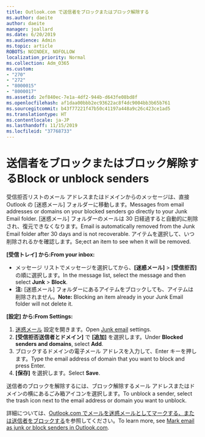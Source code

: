 ```yaml
---
title: Outlook.com で送信者をブロックまたはブロック解除する
ms.author: daeite
author: daeite
manager: joallard
ms.date: 6/20/2019
ms.audience: Admin
ms.topic: article
ROBOTS: NOINDEX, NOFOLLOW
localization_priority: Normal
ms.collection: Adm_O365
ms.custom:
- "270"
- "272"
- "8000015"
- "8000017"
ms.assetid: 2ef840ec-7e1a-4df2-944b-d643fe08bd8f
ms.openlocfilehash: af1daa00bbb2ec93622ac8f4dc9004bb3b65b761
ms.sourcegitcommit: b43f77221f47b50c41197a448a9c26c423ce1ad5
ms.translationtype: HT
ms.contentlocale: ja-JP
ms.lasthandoff: 11/15/2019
ms.locfileid: "37768733"
---
```

# <a name="block-or-unblock-senders"></a><span data-ttu-id="5a004-102">送信者をブロックまたはブロック解除する</span><span class="sxs-lookup"><span data-stu-id="5a004-102">Block or unblock senders</span></span>

<span data-ttu-id="5a004-103">受信拒否リストのメール アドレスまたはドメインからのメッセージは、直接 Outlook の [迷惑メール] フォルダーに移動します。</span><span class="sxs-lookup"><span data-stu-id="5a004-103">Messages from email addresses or domains on your blocked senders go directly to your Junk Email folder.</span></span> <span data-ttu-id="5a004-104">[迷惑メール] フォルダーのメールは 30 日経過すると自動的に削除され、復元できなくなります。</span><span class="sxs-lookup"><span data-stu-id="5a004-104">Email is automatically removed from the Junk Email folder after 30 days and is not recoverable.</span></span> <span data-ttu-id="5a004-105">アイテムを選択して、いつ削除されるかを確認します。</span><span class="sxs-lookup"><span data-stu-id="5a004-105">Se;ect an item to see when it will be removed.</span></span>

<span data-ttu-id="5a004-106">**[受信トレイ] から:**</span><span class="sxs-lookup"><span data-stu-id="5a004-106">**From your inbox:**</span></span>

- <span data-ttu-id="5a004-107">メッセージ リストでメッセージを選択してから、**[迷惑メール]** > **[受信拒否]** の順に選択します。</span><span class="sxs-lookup"><span data-stu-id="5a004-107">In the message list, select the message and then select **Junk** > **Block**.</span></span>
- <span data-ttu-id="5a004-108">**注:** [迷惑メール] フォルダーにあるアイテムをブロックしても、アイテムは削除されません。</span><span class="sxs-lookup"><span data-stu-id="5a004-108">**Note:** Blocking an item already in your Junk Email folder will not delete it.</span></span>

<span data-ttu-id="5a004-109">**[設定] から:**</span><span class="sxs-lookup"><span data-stu-id="5a004-109">**From Settings:**</span></span>

1. <span data-ttu-id="5a004-110">[迷惑メール](https://outlook.live.com/mail/options/mail/junkEmail) 設定を開きます。</span><span class="sxs-lookup"><span data-stu-id="5a004-110">Open [Junk email](https://outlook.live.com/mail/options/mail/junkEmail) settings.</span></span>
2. <span data-ttu-id="5a004-111">**[受信拒否送信者とドメイン]** で **[追加]** を選択します。</span><span class="sxs-lookup"><span data-stu-id="5a004-111">Under **Blocked senders and domains**, select **Add**.</span></span>
3. <span data-ttu-id="5a004-112">ブロックするドメインの電子メール アドレスを入力して、Enter キーを押します。</span><span class="sxs-lookup"><span data-stu-id="5a004-112">Type the email address of domain that you want to block and press Enter.</span></span>
4. <span data-ttu-id="5a004-113">**[保存]** を選択します。</span><span class="sxs-lookup"><span data-stu-id="5a004-113">Select **Save**.</span></span>

<span data-ttu-id="5a004-114">送信者のブロックを解除するには、ブロック解除するメール アドレスまたはドメインの横にあるごみ箱アイコンを選択します。</span><span class="sxs-lookup"><span data-stu-id="5a004-114">To unblock a sender, select the trash icon next to the email address or domain you want to unblock.</span></span>

<span data-ttu-id="5a004-115">詳細については、[Outlook.com でメールを迷惑メールとしてマークする、または送信者をブロックする](https://support.office.com/article/a3ece97b-82f8-4a5e-9ac3-e92fa6427ae4?wt.mc_id=Office_Outlook_com_Alchemy)を参照してください。</span><span class="sxs-lookup"><span data-stu-id="5a004-115">To learn more, see [Mark email as junk or block senders in Outlook.com](https://support.office.com/article/a3ece97b-82f8-4a5e-9ac3-e92fa6427ae4?wt.mc_id=Office_Outlook_com_Alchemy).</span></span>